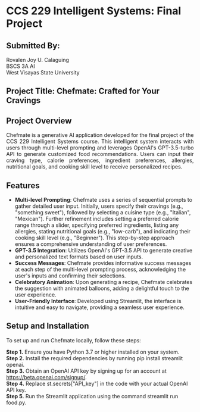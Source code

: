 # CCS 229 Intelligent Systems: Final Project

## Submitted By:
Rovalen Joy U. Calaguing <br>
BSCS 3A AI <br>
West Visayas State University <br>

## Project Title: Chefmate: Crafted for Your Cravings

## Project Overview
<div align="justify">
Chefmate is a generative AI application developed for the final project of the CCS 229 Intelligent Systems course. This intelligent system interacts with users through multi-level prompting and leverages OpenAI's GPT-3.5-turbo API to generate customized food recommendations. Users can input their craving type, calorie preferences, ingredient preferences, allergies, nutritional goals, and cooking skill level to receive personalized recipes.
</div>

## Features
- **Multi-level Prompting**: Chefmate uses a series of sequential prompts to gather detailed user input. Initially, users specify their cravings (e.g., "something sweet"), followed by selecting a cuisine type (e.g., "Italian", "Mexican"). Further refinement includes setting a preferred calorie range through a slider, specifying preferred ingredients, listing any allergies, stating nutritional goals (e.g., "low-carb"), and indicating their cooking skill level (e.g., "Beginner"). This step-by-step approach ensures a comprehensive understanding of user preferences.
- **GPT-3.5 Integration**: Utilizes OpenAI's GPT-3.5 API to generate creative and personalized text formats based on user inputs.
- **Success Messages**: Chefmate provides informative success messages at each step of the multi-level prompting process, acknowledging the user's inputs and confirming their selections.
- **Celebratory Animation**: Upon generating a recipe, Chefmate celebrates the suggestion with animated balloons, adding a delightful touch to the user experience.
- **User-Friendly Interface**: Developed using Streamlit, the interface is intuitive and easy to navigate, providing a seamless user experience.

## Setup and Installation
To set up and run Chefmate locally, follow these steps: <br>

**Step 1.** Ensure you have Python 3.7 or higher installed on your system. <br>
**Step 2.** Install the required dependencies by running pip install streamlit openai. <br> 
**Step 3.** Obtain an OpenAI API key by signing up for an account at https://beta.openai.com/signup/. <br>
**Step 4.** Replace st.secrets["API_key"] in the code with your actual OpenAI API key. <br>
**Step 5.** Run the Streamlit application using the command streamlit run food.py. <br> 
